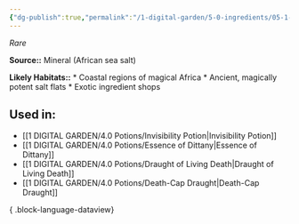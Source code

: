 ```yaml
---
{"dg-publish":true,"permalink":"/1-digital-garden/5-0-ingredients/05-1-mundane/vial-of-african-sea-salt/","tags":["ingredient","rare"]}
---
```


*Rare*

**Source::** Mineral (African sea salt)

**Likely Habitats::** * Coastal regions of magical Africa * Ancient, magically potent salt flats * Exotic ingredient shops

## Used in:

- [[1 DIGITAL GARDEN/4.0 Potions/Invisibility Potion\|Invisibility Potion]]
- [[1 DIGITAL GARDEN/4.0 Potions/Essence of Dittany\|Essence of Dittany]]
- [[1 DIGITAL GARDEN/4.0 Potions/Draught of Living Death\|Draught of Living Death]]
- [[1 DIGITAL GARDEN/4.0 Potions/Death-Cap Draught\|Death-Cap Draught]]

{ .block-language-dataview}

